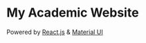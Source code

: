# My Academic Website

Powered by [React.js](https://github.com/facebook/react) & [Material UI](https://v4.mui.com/)